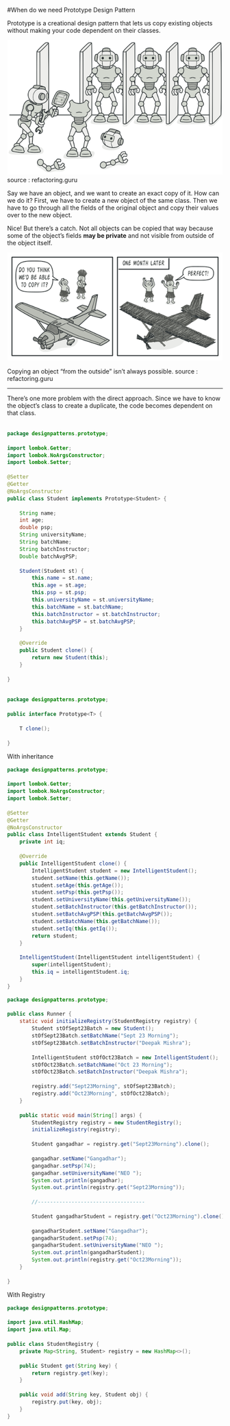 #When do we need Prototype Design Pattern

Prototype is a creational design pattern that lets us copy existing objects without making your code dependent on their classes.


   
   ![alt text](prototype.png "Image")
   source : refactoring.guru
   
   Say we have an object, and we want to create an exact copy of it. How can we do it? First, we have to create a new object of the same class. Then we have to go through all the fields of the original object and copy their values over to the new object.

Nice! But there’s a catch. Not all objects can be copied that way because some of the object’s fields <b>may be private</b> and not visible from outside of the object itself.

  ![alt text](prototype-comic-1-en.png "Image")
  
Copying an object “from the outside” isn’t always possible. 
   source : refactoring.guru
   
---

There’s one more problem with the direct approach. Since we have to know the object’s class to create a duplicate, the code becomes dependent on that class.


```java 

package designpatterns.prototype;

import lombok.Getter;
import lombok.NoArgsConstructor;
import lombok.Setter;

@Setter
@Getter
@NoArgsConstructor
public class Student implements Prototype<Student> {

	String name;
	int age;
	double psp;
	String universityName;
	String batchName;
	String batchInstructor;
	Double batchAvgPSP;

	Student(Student st) {
		this.name = st.name;
		this.age = st.age;
		this.psp = st.psp;
		this.universityName = st.universityName;
		this.batchName = st.batchName;
		this.batchInstructor = st.batchInstructor;
		this.batchAvgPSP = st.batchAvgPSP;
	}

	@Override
	public Student clone() {
		return new Student(this);
	}

}

```
```java

package designpatterns.prototype;

public interface Prototype<T> {

	T clone();

}

```

With inheritance 

```java
package designpatterns.prototype;

import lombok.Getter;
import lombok.NoArgsConstructor;
import lombok.Setter;

@Setter
@Getter
@NoArgsConstructor
public class IntelligentStudent extends Student {
	private int iq;

	@Override
	public IntelligentStudent clone() {
		IntelligentStudent student = new IntelligentStudent();
		student.setName(this.getName());
		student.setAge(this.getAge());
		student.setPsp(this.getPsp());
		student.setUniversityName(this.getUniversityName());
		student.setBatchInstructor(this.getBatchInstructor());
		student.setBatchAvgPSP(this.getBatchAvgPSP());
		student.setBatchName(this.getBatchName());
		student.setIq(this.getIq());
		return student;
	}

	IntelligentStudent(IntelligentStudent intelligentStudent) {
		super(intelligentStudent);
		this.iq = intelligentStudent.iq;
	}
}
```


```java
package designpatterns.prototype;

public class Runner {
	static void initializeRegistry(StudentRegistry registry) {
		Student stOfSept23Batch = new Student();
		stOfSept23Batch.setBatchName("Sept 23 Morning");
		stOfSept23Batch.setBatchInstructor("Deepak Mishra");

		IntelligentStudent stOfOct23Batch = new IntelligentStudent();
		stOfOct23Batch.setBatchName("Oct 23 Morning");
		stOfOct23Batch.setBatchInstructor("Deepak Mishra");

		registry.add("Sept23Morning", stOfSept23Batch);
		registry.add("Oct23Morning", stOfOct23Batch);
	}

	public static void main(String[] args) {
		StudentRegistry registry = new StudentRegistry();
		initializeRegistry(registry);

		Student gangadhar = registry.get("Sept23Morning").clone();

		gangadhar.setName("Gangadhar");
		gangadhar.setPsp(74);
		gangadhar.setUniversityName("NEO ");
		System.out.println(gangadhar);
		System.out.println(registry.get("Sept23Morning"));
		
		//-----------------------------------
		
		Student gangadharStudent = registry.get("Oct23Morning").clone();

		gangadharStudent.setName("Gangadhar");
		gangadharStudent.setPsp(74);
		gangadharStudent.setUniversityName("NEO ");
		System.out.println(gangadharStudent);
		System.out.println(registry.get("Oct23Morning"));
	}

}

```
With Registry

```java
package designpatterns.prototype;

import java.util.HashMap;
import java.util.Map;

public class StudentRegistry {
	private Map<String, Student> registry = new HashMap<>();

	public Student get(String key) {
		return registry.get(key);
	}

	public void add(String key, Student obj) {
		registry.put(key, obj);
	}
}
 
```